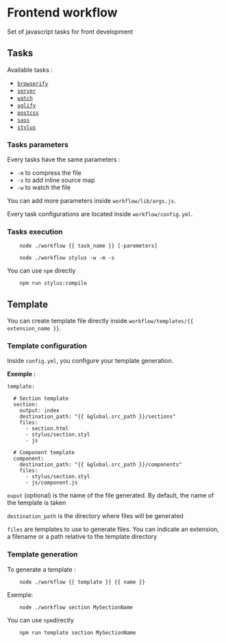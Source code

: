# Frontend workflow

Set of javascript tasks for front development

## Tasks

Available tasks :

* [`browserify`](https://github.com/substack/node-browserify)
* [`server`](https://github.com/BrowserSync/browser-sync)
* [`watch`](https://github.com/paulmillr/chokidar)
* [`uglify`](https://github.com/mishoo/UglifyJS2)
* [`postcss`](https://github.com/postcss/postcss)
* [`sass`](https://github.com/sass/sass)
* [`stylus`](https://github.com/stylus/stylus)


### Tasks parameters 

Every tasks have the same parameters :

* `-m` to compress the file
* `-s` to add inline source map
* `-w` to watch the file

You can add more parameters inside `workflow/lib/args.js`.

Every task configurations are located inside `workflow/config.yml`.


### Tasks execution

```
    node ./workflow {{ task_name }} [-paremeters]
```

```
    node ./workflow stylus -w -m -s
```

You can use `npm` directly

```
    npm run stylus:compile
```


## Template

You can create template file directly inside `workflow/templates/{{ extension_name }}`.

### Template configuration

Inside `config.yml`, you configure your template generation.

**Exemple :**

```
template:

  # Section template
  section:
    output: index
    destination_path: "{{ &global.src_path }}/sections"
    files:
      - section.html
      - stylus/section.styl
      - js

  # Component template
  component:
    destination_path: "{{ &global.src_path }}/components"
    files:
      - stylus/section.styl
      - js/component.js
```

`ouput` (optional) is the name of the file generated. By default, the name of the template is taken

`destination_path` is the directory where files will be generated

`files` are templates to use to generate files. You can indicate an extension, a filename or a path relative to the template directory


### Template generation

To generate a template :

```
    node ./workflow {{ template }} {{ name }}
```

Exemple:

```
    node ./workflow section MySectionName
```
    
You can use `npm`directly

```    
    npm run template section MySectionName
```

